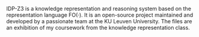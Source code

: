 IDP-Z3 is a knowledge representation and reasoning system based on the representation language FO(·). It is an open-source project maintained and developed by a passionate team at the KU Leuven University.
The files are an exhibition of my coursework from the knowledge representation class.
